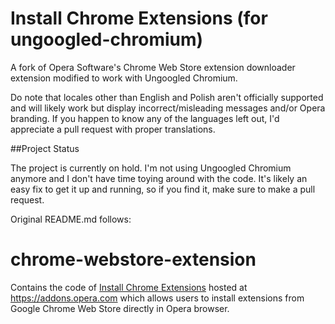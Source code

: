 # Install Chrome Extensions (for ungoogled-chromium)

A fork of Opera Software's Chrome Web Store extension downloader extension modified to work with Ungoogled Chromium. 

Do note that locales other than English and Polish aren't officially supported and will likely work but display incorrect/misleading messages and/or Opera branding. If you happen to know any of the languages left out, I'd appreciate a pull request with proper translations.

##Project Status

The project is currently on hold. I'm not using Ungoogled Chromium anymore and I don't have time toying around with the code. It's likely an easy fix to get it up and running, so if you find it, make sure to make a pull request. 

Original README.md follows:

# chrome-webstore-extension

Contains the code of [Install Chrome Extensions](https://addons.opera.com/en-gb/extensions/details/download-chrome-extension-9/) hosted at https://addons.opera.com which allows users to install extensions from Google Chrome Web Store directly in Opera browser.
